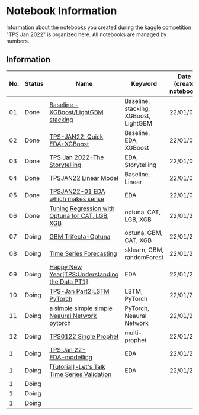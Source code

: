 # Notebook Information
Information about the notebooks you created during the kaggle competition "TPS Jan 2022" is organized here.
All notebooks are managed by　numbers.

## Information
|No.|Status|Name|Keyword|Date　(create notebook)|
|---|---|---|---|---|
|01|Done|[Baseline - XGBoost/LightGBM stacking](https://www.kaggle.com/uchiborikoki/baseline-xgboost-lightgbm-stacking)|Baseline, stacking, XGBoost, LightGBM|22/01/03|
|02|Done|[TPS-JAN22, Quick EDA+XGBoost](https://www.kaggle.com/uchiborikoki/tps-jan22-quick-eda-xgboost)|Baseline, EDA, XGBoost|22/01/04|
|03|Done|[TPS Jan 2022-The Storytelling](https://www.kaggle.com/uchiborikoki/tabular-playground-2022-the-storytelling/edit)|EDA, Storytelling|22/01/04|
|04|Done|[TPSJAN22 Linear Model](https://www.kaggle.com/uchiborikoki/tpsjan22-linear-model)|Baseline, Linear|22/01/09|
|05|Done|[TPSJAN22-01 EDA which makes sense](https://www.kaggle.com/uchiborikoki/tpsjan22-01-eda-which-makes-sense/edit)|EDA|22/01/09|
|06|Done|[Tuning Regression with Optuna for CAT, LGB, XGB](https://www.kaggle.com/pourchot/tuning-regression-with-optuna-for-cat-lgb-xgb)|optuna, CAT, LGB, XGB|22/01/20|
|07|Doing|[GBM Trifecta+Optuna](https://www.kaggle.com/yamqwe/gbm-trifecta-optuna)|optuna, GBM, CAT, XGB|22/01/20|
|08|Doing|[Time Series Forecasting](https://www.kaggle.com/marcobr95/time-series-forecasting)|sklearn, GBM, randomForest|22/01/20|
|09|Doing|[Happy New Year[TPS:Understanding the Data PT1]](https://www.kaggle.com/toomuchsauce/happy-new-year-tps-understanding-the-data-pt1)|EDA|22/01/20|
|10|Doing|[TPS-Jan Part2:LSTM PyTorch](https://www.kaggle.com/toomuchsauce/tps-jan-part-2-lstm-pytorch)|LSTM, PyTorch|22/01/20|
|11|Doing|[a simple simple simple Neaural Network pytorch](https://www.kaggle.com/zhangcheche/a-simple-simple-simple-neural-network-pytorch)|PyTorch, Neaural Network|22/01/20|
|12|Doing|[TPS0122 Single Prophet](https://www.kaggle.com/stpeteishii/tps0122-single-prophet)|multi-prophet|22/01/20|
|1|Doing|[TPS Jan 22-EDA+modelling](https://www.kaggle.com/samuelcortinhas/tps-jan-22-eda-modelling)|EDA|22/01/20|
|1|Doing|[[Tutorial]-Let's Talk Time Series Validation](https://www.kaggle.com/yamqwe/tutorial-let-s-talk-time-series-validation)|EDA|22/01/20|
|1|Doing||||
|1|Doing||||
|1|Doing||||
